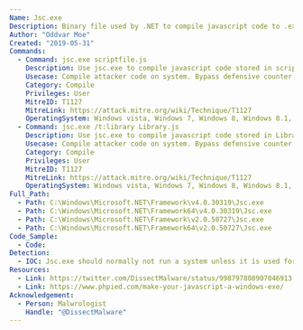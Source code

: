 ```yaml
---
Name: Jsc.exe
Description: Binary file used by .NET to compile javascript code to .exe or .dll format
Author: "Oddvar Moe"
Created: "2019-05-31"
Commands:
  - Command: jsc.exe scriptfile.js
    Description: Use jsc.exe to compile javascript code stored in scriptfile.js and output scriptfile.exe.
    Usecase: Compile attacker code on system. Bypass defensive counter measures.
    Category: Compile
    Privileges: User
    MitreID: T1127
    MitreLink: https://attack.mitre.org/wiki/Technique/T1127
    OperatingSystem: Windows vista, Windows 7, Windows 8, Windows 8.1, Windows 10
  - Command: jsc.exe /t:library Library.js
    Description: Use jsc.exe to compile javascript code stored in Library.js and output Library.dll.
    Usecase: Compile attacker code on system. Bypass defensive counter measures.
    Category: Compile
    Privileges: User
    MitreID: T1127
    MitreLink: https://attack.mitre.org/wiki/Technique/T1127
    OperatingSystem: Windows vista, Windows 7, Windows 8, Windows 8.1, Windows 10
Full_Path:
  - Path: C:\Windows\Microsoft.NET\Framework\v4.0.30319\Jsc.exe
  - Path: C:\Windows\Microsoft.NET\Framework64\v4.0.30319\Jsc.exe
  - Path: C:\Windows\Microsoft.NET\Framework\v2.0.50727\Jsc.exe
  - Path: C:\Windows\Microsoft.NET\Framework64\v2.0.50727\Jsc.exe
Code_Sample:
  - Code:
Detection:
  - IOC: Jsc.exe should normally not run a system unless it is used for development.
Resources:
  - Link: https://twitter.com/DissectMalware/status/998797808907046913
  - Link: https://www.phpied.com/make-your-javascript-a-windows-exe/
Acknowledgement:
  - Person: Malwrologist
    Handle: "@DissectMalware"
---
```

